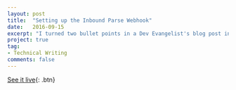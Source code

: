 ```yaml
---
layout: post
title:  "Setting up the Inbound Parse Webhook"
date:   2016-09-15
excerpt: "I turned two bullet points in a Dev Evangelist's blog post into a comprehensive workflow."
project: true
tag:
- Technical Writing
comments: false
---
```

[See it live](https://sendgrid.com/docs/Classroom/Basics/Inbound_Parse_Webhook/setting_up_the_inbound_parse_webhook.html){: .btn}

